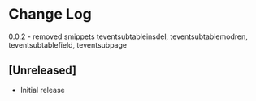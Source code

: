 # Change Log
0.0.2 - removed smippets teventsubtableinsdel, teventsubtablemodren, teventsubtablefield, teventsubpage
## [Unreleased]
- Initial release